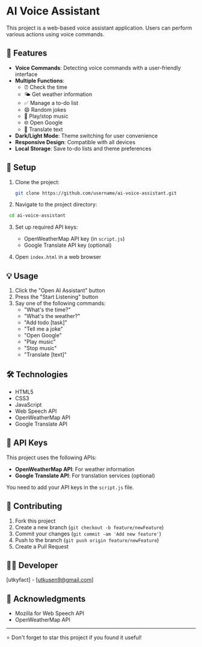 # AI Voice Assistant

This project is a web-based voice assistant application. Users can perform various actions using voice commands.

## 🌟 Features

- **Voice Commands**: Detecting voice commands with a user-friendly interface
- **Multiple Functions**:
  - ⏰ Check the time
  - 🌤️ Get weather information
  - ✅ Manage a to-do list
  - 😄 Random jokes
  - 🎵 Play/stop music
  - 🌐 Open Google
  - 🔄 Translate text
- **Dark/Light Mode**: Theme switching for user convenience
- **Responsive Design**: Compatible with all devices
- **Local Storage**: Save to-do lists and theme preferences

## 🚀 Setup

1. Clone the project:

   ```bash
   git clone https://github.com/username/ai-voice-assistant.git
   ```
   
2. Navigate to the project directory:

  ```bash
   cd ai-voice-assistant
  ```

3. Set up required API keys:
   - OpenWeatherMap API key (in `script.js`)
   - Google Translate API key (optional)

4. Open `index.html` in a web browser

## 💡 Usage

1. Click the "Open AI Assistant" button
2. Press the "Start Listening" button
3. Say one of the following commands:
   - "What's the time?"
   - "What's the weather?"
   - "Add todo [task]"
   - "Tell me a joke"
   - "Open Google"
   - "Play music"
   - "Stop music"
   - "Translate [text]"

## 🛠️ Technologies

- HTML5
- CSS3
- JavaScript
- Web Speech API
- OpenWeatherMap API
- Google Translate API

## 🔑 API Keys

This project uses the following APIs:

- **OpenWeatherMap API**: For weather information
- **Google Translate API**: For translation services (optional)

You need to add your API keys in the `script.js` file.

## 🤝 Contributing

1. Fork this project
2. Create a new branch (`git checkout -b feature/newFeature`)
3. Commit your changes (`git commit -am 'Add new feature'`)
4. Push to the branch (`git push origin feature/newFeature`)
5. Create a Pull Request

## 👨‍💻 Developer

[utkyfact] - [utkusen9@gmail.com]

## 🙏 Acknowledgments

- Mozilla for Web Speech API
- OpenWeatherMap API

---

⭐️ Don't forget to star this project if you found it useful!
